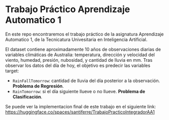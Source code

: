 # Trabajo Práctico Aprendizaje Automatico 1

En este repo encontraremos el trabajo práctico de la asignatura Aprendizaje Automatico 1, de la Tecnicatura Univesitaria en Inteligencia Artificial.

El dataset contiene aproximadamente 10 años de observaciones diarias de variables climáticas de Australia: temperatura, dirección y velocidad del viento, humedad, presión, nubosidad, y cantidad de lluvia en mm.
Tras observar los datos del día de hoy, el objetivo es predecir las variables target:
                                                                               
-   `RainFallTomorrow`: cantidad de lluvia del día posterior a la observación.   **Problema de Regresión**.
-   `RainTomorrow`: si el día siguiente llueve o no llueve. **Problema de Clasificación**.

Se puede ver la implementacion final de este trabajo en el siguiente link:
https://huggingface.co/spaces/santiferre/TrabajoPracticoIntegradorAA1
